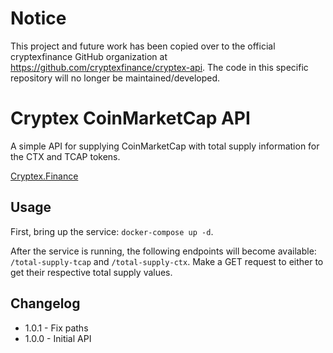 # Notice
This project and future work has been copied over to the official cryptexfinance GitHub organization at https://github.com/cryptexfinance/cryptex-api. The code in this specific repository will no longer be maintained/developed.

# Cryptex CoinMarketCap API
A simple API for supplying CoinMarketCap with total supply information for the CTX and TCAP tokens.

[Cryptex.Finance](https://cryptex.finance)

## Usage
First, bring up the service: `docker-compose up -d`.

After the service is running, the following endpoints will become available: 
`/total-supply-tcap` and `/total-supply-ctx`. Make a GET request to either to get
their respective total supply values.

## Changelog
* 1.0.1 - Fix paths
* 1.0.0 - Initial API
